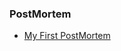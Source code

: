### PostMortem
- <a href="https://medium.com/@dohoudanielfavour/my-first-postmortem-d88bc36ccb15">My First PostMortem</a>
